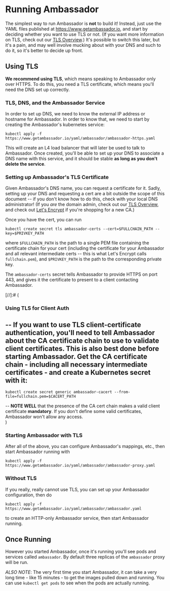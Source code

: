 # Running Ambassador

The simplest way to run Ambassador is **not** to build it! Instead, just use the YAML files published at https://www.getambassador.io, and start by deciding whether you want to use TLS or not. (If you want more information on TLS, check out our [TLS Overview](../reference/tls-auth.md).) It's possible to switch this later, but it's a pain, and may well involve mucking about with your DNS and such to do it, so it's better to decide up front.

## <a name="TLS">Using TLS</a>

**We recommend using TLS**, which means speaking to Ambassador only over HTTPS. To do this, you need a TLS certificate, which means you'll need the DNS set up correctly.

### TLS, DNS, and the Ambassador Service

In order to set up DNS, we need to know the external IP address or hostname for Ambassador. In order to know that, we need to start by creating the Ambassador's kubernetes service:

```
kubectl apply -f https://www.getambassador.io/yaml/ambassador/ambassador-https.yaml
```

This will create an L4 load balancer that will later be used to talk to Ambassador. Once created, you'll be able to set up your DNS to associate a DNS name with this service, and it should be stable **as long as you don't delete the service**.

### Setting up Ambassador's TLS Certificate

Given Ambassador's DNS name, you can request a certificate for it. Sadly, setting up your DNS and requesting a cert are a bit outside the scope of this document -- if you don't know how to do this, check with your local DNS administrator! (If you _are_ the domain admin, check out our [TLS Overview](../reference/tls-auth.md), and check out [Let's Encrypt](https://letsencrypt.org/) if you're shopping for a new CA.)

Once you have the cert, you can run

```shell
kubectl create secret tls ambassador-certs --cert=$FULLCHAIN_PATH --key=$PRIVKEY_PATH
```

where `$FULLCHAIN_PATH` is the path to a single PEM file containing the certificate chain for your cert (including the certificate for your Ambassador and all relevant intermediate certs -- this is what Let's Encrypt calls `fullchain.pem`), and `$PRIVKEY_PATH` is the path to the corresponding private key.

The `ambassador-certs` secret tells Ambassador to provide HTTPS on port 443, and gives it the certificate to present to a client contacting Ambassador. 

[//]:# (
### Using TLS for Client Auth
--
If you want to use TLS client-certificate authentication, you'll need to tell Ambassador about the CA certificate chain to use to validate client certificates. This is also best done before starting Ambassador. Get the CA certificate chain - including all necessary intermediate certificates - and create a Kubernetes secret with it:
--
```shell
kubectl create secret generic ambassador-cacert --from-file=fullchain.pem=$CACERT_PATH
```
--
**NOTE WELL** that the presence of the CA cert chain makes a valid client certificate **mandatory**. If you don't define some valid certificates, Ambassador won't allow any access.  
)

### Starting Ambassador with TLS

After all of the above, you can configure Ambassador's mappings, etc., then start Ambassador running with

```
kubectl apply -f https://www.getambassador.io/yaml/ambassador/ambassador-proxy.yaml
```

### Without TLS

If you really, really cannot use TLS, you can set up your Ambassador configuration, then do

```
kubectl apply -f https://www.getambassador.io/yaml/ambassador/ambassador.yaml
```

to create an HTTP-only Ambassador service, then start Ambassador running.

## Once Running

However you started Ambassador, once it's running you'll see pods and services called `ambassador`. By default three replicas of the `ambassador` proxy will be run.

*ALSO NOTE*: The very first time you start Ambassador, it can take a very long time - like 15 minutes - to get the images pulled down and running. You can use `kubectl get pods` to see when the pods are actually running.
